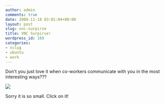 ```yaml
---
author: admin
comments: true
date: 2008-11-18 03:01:04+00:00
layout: post
slug: vnc-surpirse
title: VNC Surpirse!
wordpress_id: 169
categories:
- nclug
- ubuntu
- work
---
```


Don't you just love it when co-workers communicate with you in the most interesting ways???

[![](/uploads/screenshot-untitled-window.png)](/uploads/screenshot-untitled-window.png)

Sorry it is so small. Click on it!
